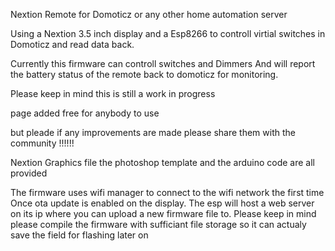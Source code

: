 Nextion Remote for Domoticz or any other home automation server

Using a Nextion 3.5 inch display and a Esp8266 to controll virtial switches in Domoticz and read data back.

Currently this firmware can controll switches and Dimmers
And will report the battery status of the remote back to domoticz for monitoring.

Please keep in mind this is still a work in progress 

page added free for anybody to use

but pleade if any improvements are made please share them with the community !!!!!!


Nextion Graphics file the photoshop template and the arduino code are all provided 

The firmware uses wifi manager to connect to the wifi network the first time 
Once ota update is enabled on the display.
The esp will host a web server on its ip where you can upload a new firmware file to.
Please keep in mind please compile the firmware with sufficiant file storage so it can actualy save the field for flashing later on

